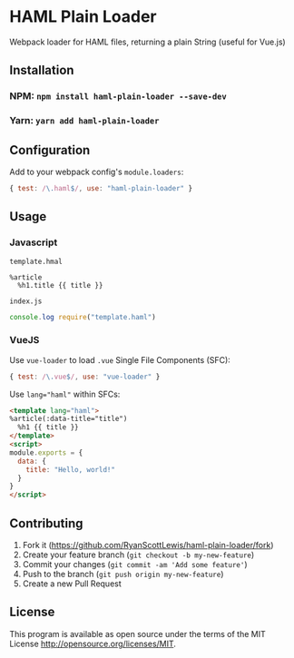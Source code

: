 # HAML Plain Loader

Webpack loader for HAML files, returning a plain String (useful for Vue.js)

## Installation


### NPM: `npm install haml-plain-loader --save-dev`
### Yarn: `yarn add haml-plain-loader`

## Configuration

Add to your webpack config's `module.loaders`:

```js
{ test: /\.haml$/, use: "haml-plain-loader" }
```

## Usage

### Javascript

`template.hmal`

```haml
%article
  %h1.title {{ title }}
```

`index.js`

```js
console.log require("template.haml")
```

### VueJS

Use `vue-loader` to load `.vue` Single File Components (SFC):

```js
{ test: /\.vue$/, use: "vue-loader" }
```

Use `lang="haml"` within SFCs:

```html
<template lang="haml">
%article(:data-title="title")
  %h1 {{ title }}
</template>
<script>
module.exports = {
  data: {
    title: "Hello, world!"
  }
}
</script>
```

## Contributing

1. Fork it (<https://github.com/RyanScottLewis/haml-plain-loader/fork>)
2. Create your feature branch (`git checkout -b my-new-feature`)
3. Commit your changes (`git commit -am 'Add some feature'`)
4. Push to the branch (`git push origin my-new-feature`)
5. Create a new Pull Request

## License

This program is available as open source under the terms of the MIT License <http://opensource.org/licenses/MIT>.


